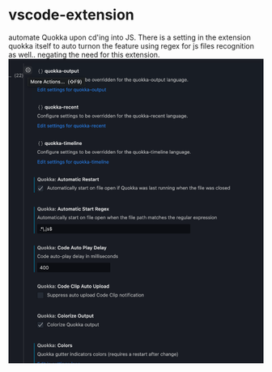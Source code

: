 # vscode-extension
automate Quokka upon cd'ing into JS. There is a setting in the extension quokka itself to auto turnon the feature using regex for js files recognition as well.. negating the need for this extension. 
![Screenshot](dist/Screenshot%202023-08-22%20at%205.34.12%20PM.png)

